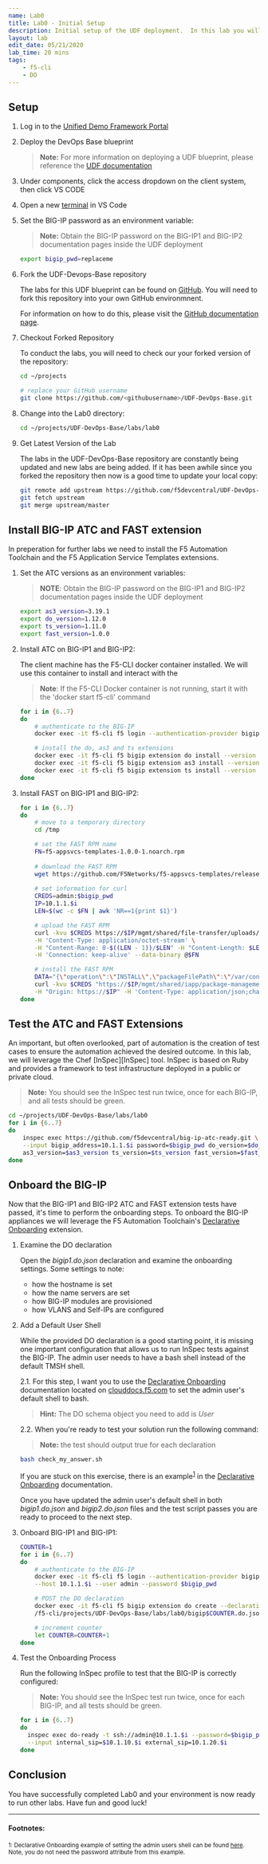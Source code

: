 ```yaml
---
name: Lab0
title: Lab0 - Initial Setup
description: Initial setup of the UDF deployment.  In this lab you will install the F5 Automation Toolchain (ATC) and F5 Application Service Templates (FAST) extensions.  Next, you will onboard the BIG-IP using the F5-CLI and Declarative Onboarding. 
layout: lab
edit_date: 05/21/2020
lab_time: 20 mins
tags: 
    - f5-cli
    - DO
---
```

## Setup

1. Log in to the [Unified Demo Framework Portal](https://udf.f5.com)
2. Deploy the DevOps Base blueprint

    > **Note:** For more information on deploying a UDF blueprint, please reference the [UDF documentation](https://help.udf.f5.com/en/)
3. Under components, click the access dropdown on the client system, then click VS CODE
4. Open a new [terminal](https://code.visualstudio.com/docs/editor/integrated-terminal) in VS Code
5. Set the BIG-IP password as an environment variable:

    > **Note:** Obtain the BIG-IP password on the BIG-IP1 and BIG-IP2 documentation pages inside the UDF deployment
        
    ```bash
    export bigip_pwd=replaceme
    ```

6. Fork the UDF-Devops-Base repository

    The labs for this UDF blueprint can be found on [GitHub](https://github.com/f5devcentral/UDF-DevOps-Base).  You will need to fork this repository into your own GitHub environmnent. 
    
    For information on how to do this, please visit the [GitHub documentation page](https://help.github.com/en/github/getting-started-with-github/fork-a-repo#fork-an-example-repository).

7. Checkout Forked Repository

    To conduct the labs, you will need to check our your forked version of the repository:

    ```bash
    cd ~/projects

    # replace your GitHub username
    git clone https://github.com/<githubusername>/UDF-DevOps-Base.git
    ```

8. Change into the Lab0 directory:

    ```bash
    cd ~/projects/UDF-DevOps-Base/labs/lab0
    ```

9. Get Latest Version of the Lab

    The labs in the UDF-DevOps-Base repository are constantly being updated and new labs are being added.  If it has been awhile since you forked the repository then now is a good time to update your local copy:

    ```bash
    git remote add upstream https://github.com/f5devcentral/UDF-DevOps-Base.git
    git fetch upstream
    git merge upstream/master
    ```

## Install BIG-IP ATC and FAST extension
In preperation for further labs we need to install the F5 Automation Toolchain and the F5 Application Service Templates extensions.

1. Set the ATC versions as an environment variables:

    > **NOTE**: Obtain the BIG-IP password on the BIG-IP1 and BIG-IP2 documentation pages inside the UDF deployment

    ```bash
    export as3_version=3.19.1
    export do_version=1.12.0
    export ts_version=1.11.0
    export fast_version=1.0.0
    ```

2. Install ATC on BIG-IP1 and BIG-IP2:

    The client machine has the F5-CLI docker container installed.  We will use this container to install and interact with the 

    > **Note**: If the F5-CLI Docker container is not running, start it with the 'docker start f5-cli' command
    
    ```bash
    for i in {6..7} 
    do
        # authenticate to the BIG-IP
        docker exec -it f5-cli f5 login --authentication-provider bigip --host 10.1.1.$i --user admin --password $bigip_pwd

        # install the do, as3 and ts extensions
        docker exec -it f5-cli f5 bigip extension do install --version $do_version
        docker exec -it f5-cli f5 bigip extension as3 install --version $as3_version
        docker exec -it f5-cli f5 bigip extension ts install --version $ts_version
    done
    ```

2. Install FAST on BIG-IP1 and BIG-IP2:

    ```bash
    for i in {6..7} 
    do
        # move to a temporary directory 
        cd /tmp

        # set the FAST RPM name
        FN=f5-appsvcs-templates-1.0.0-1.noarch.rpm
        
        # download the FAST RPM
        wget https://github.com/F5Networks/f5-appsvcs-templates/releases/download/v$fast_version/$FN
        
        # set information for curl
        CREDS=admin:$bigip_pwd
        IP=10.1.1.$i
        LEN=$(wc -c $FN | awk 'NR==1{print $1}')

        # upload the FAST RPM
        curl -kvu $CREDS https://$IP/mgmt/shared/file-transfer/uploads/$FN \
        -H 'Content-Type: application/octet-stream' \
        -H "Content-Range: 0-$((LEN - 1))/$LEN" -H "Content-Length: $LEN" \
        -H 'Connection: keep-alive' --data-binary @$FN

        # install the FAST RPM
        DATA="{\"operation\":\"INSTALL\",\"packageFilePath\":\"/var/config/rest/downloads/$FN\"}"
        curl -kvu $CREDS "https://$IP/mgmt/shared/iapp/package-management-tasks" \
        -H "Origin: https://$IP" -H 'Content-Type: application/json;charset=UTF-8' --data $DATA
    done
    ```

## Test the ATC and FAST Extensions
An important, but often overlooked, part of automation is the creation of test cases to ensure the automation achieved the desired outcome. In this lab, we will leverage the Chef [InSpec][InSpec] tool.  InSpec is based on Ruby and provides a framework to test infrastructure deployed in a public or private cloud.

> **Note:** You should see the InSpec test run twice, once for each BIG-IP, and all tests should be green.

```bash
cd ~/projects/UDF-DevOps-Base/labs/lab0
for i in {6..7} 
do
    inspec exec https://github.com/f5devcentral/big-ip-atc-ready.git \
    --input bigip_address=10.1.1.$i password=$bigip_pwd do_version=$do_version \
    as3_version=$as3_version ts_version=$ts_version fast_version=$fast_version
done
```

## Onboard the BIG-IP

Now that the BIG-IP1 and BIG-IP2 ATC and FAST extension tests have passed, it's time to perform the onboarding steps.  To onboard the BIG-IP appliances we will leverage the F5 Automation Toolchain's [Declarative Onboarding][DO] extension.

1. Examine the DO declaration

    Open the _bigip1.do.json_ declaration and examine the onboarding settings.  Some settings to note:

      * how the hostname is set
      * how the name servers are set
      * how BIG-IP modules are provisioned
      * how VLANS and Self-IPs are configured

2. Add a Default User Shell

    While the provided DO declaration is a good starting point, it is missing one important configuration that allows us to run InSpec tests against the BIG-IP.  The admin user needs to have a bash shell instead of the default TMSH shell. 

    2.1. For this step, I want you to use the [Declarative Onboarding][DO] documentation located on [clouddocs.f5.com](https://clouddocs.f5.com) to set the admin user's default shell to bash.

      > **Hint:** The DO schema object you need to add is _User_

    2.2. When you're ready to test your solution run the following command:
    
      > **Note:** the test should output true for each declaration

      ```bash
      bash check_my_answer.sh
      ``` 

    If you are stuck on this exercise, there is an example<sup>[1](#doexample)</sup> in the [Declarative Onboarding][DO] documentation.

    Once you have updated the admin user's default shell in both _bigip1.do.json_ and _bigip2.do.json_ files and the test script passes you are ready to proceed to the next step. 

3. Onboard BIG-IP1 and BIG-IP1:

    ```bash
    COUNTER=1
    for i in {6..7}
    do  
        # authenticate to the BIG-IP
        docker exec -it f5-cli f5 login --authentication-provider bigip \
        --host 10.1.1.$i --user admin --password $bigip_pwd

        # POST the DO declaration
        docker exec -it f5-cli f5 bigip extension do create --declaration \
        /f5-cli/projects/UDF-DevOps-Base/labs/lab0/bigip$COUNTER.do.json

        # increment counter
        let COUNTER=COUNTER+1
    done
    ```

4. Test the Onboarding Process

    Run the following InSpec profile to test that the BIG-IP is correctly configured:

    > **Note:** You should see the InSpec test run twice, once for each BIG-IP, and all tests should be green.

    ```bash
    for i in {6..7}
    do
      inspec exec do-ready -t ssh://admin@10.1.1.$i --password=$bigip_pwd \
      --input internal_sip=$10.1.10.$i external_sip=10.1.20.$i 
    done
    ```

[DO]: https://clouddocs.f5.com/products/extensions/f5-declarative-onboarding/latest/

## Conclusion
You have successfully completed Lab0 and your environment is now ready to run other labs.  Have fun and good luck!

---

#### Footnotes:
<small><a name="doexample">1</a>: Declarative Onboarding example of setting the admin users shell can be found [here](https://clouddocs.f5.com/products/extensions/f5-declarative-onboarding/latest/bigip-examples.html?highlight=bash#standalone-declaration).  Note, you do not need the password attribute from this example. <small>

